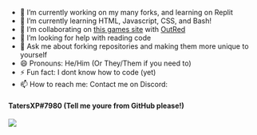 - 🔭 I’m currently working on my many forks, and learning on Replit
- 🌱 I’m currently learning HTML, Javascript, CSS, and Bash!
- 👯 I’m collaborating on [this games site](https://www.github.com/OutRed/outred.github.io/) with [OutRed](https://www.github.com/OutRed/)
- 🤔 I’m looking for help with reading code
- 💬 Ask me about forking repositories and making them more unique to yourself
- 😄 Pronouns: He/Him (Or They/Them if you need to)
- ⚡ Fun fact: I dont know how to code (yet)
- 📫 How to reach me: Contact me on Discord:
#### TatersXP#7980 (Tell me youre from GitHub please!)

![](https://komarev.com/ghpvc/?username=CycloKid&color=blueviolet)
